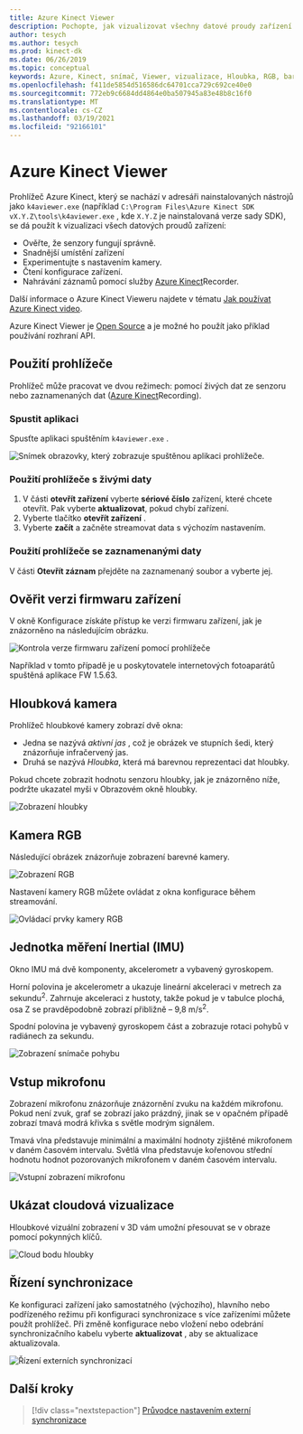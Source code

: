 ```yaml
---
title: Azure Kinect Viewer
description: Pochopte, jak vizualizovat všechny datové proudy zařízení pomocí prohlížeče Azure Kinect.
author: tesych
ms.author: tesych
ms.prod: kinect-dk
ms.date: 06/26/2019
ms.topic: conceptual
keywords: Azure, Kinect, snímač, Viewer, vizualizace, Hloubka, RGB, barva, imu, zvuk, mikrofon, Point Cloud
ms.openlocfilehash: f411de5854d516586dc64701cca729c692ce40e0
ms.sourcegitcommit: 772eb9c6684dd4864e0ba507945a83e48b8c16f0
ms.translationtype: MT
ms.contentlocale: cs-CZ
ms.lasthandoff: 03/19/2021
ms.locfileid: "92166101"
---
```

# <a name="azure-kinect-viewer"></a>Azure Kinect Viewer

Prohlížeč Azure Kinect, který se nachází v adresáři nainstalovaných nástrojů jako `k4aviewer.exe` (například `C:\Program Files\Azure Kinect SDK vX.Y.Z\tools\k4aviewer.exe` , kde `X.Y.Z` je nainstalovaná verze sady SDK), se dá použít k vizualizaci všech datových proudů zařízení:

* Ověřte, že senzory fungují správně.
* Snadnější umístění zařízení
* Experimentujte s nastavením kamery.
* Čtení konfigurace zařízení.
* Nahrávání záznamů pomocí služby [Azure Kinect](azure-kinect-recorder.md)Recorder.

Další informace o Azure Kinect Vieweru najdete v tématu [Jak používat Azure Kinect video](https://www.microsoft.com/videoplayer/embed/RE3hNwG).

Azure Kinect Viewer je [Open Source](https://github.com/microsoft/Azure-Kinect-Sensor-SDK/tree/develop/tools/k4aviewer) a je možné ho použít jako příklad používání rozhraní API.

## <a name="use-viewer"></a>Použití prohlížeče

Prohlížeč může pracovat ve dvou režimech: pomocí živých dat ze senzoru nebo zaznamenaných dat ([Azure Kinect](azure-kinect-recorder.md)Recording).

### <a name="start-application"></a>Spustit aplikaci

Spusťte aplikaci spuštěním `k4aviewer.exe` .

![Snímek obrazovky, který zobrazuje spuštěnou aplikaci prohlížeče.](./media/how-to-guides/open-viewer.png)

### <a name="use-the-viewer-with-live-data"></a>Použití prohlížeče s živými daty

1. V části **otevřít zařízení** vyberte **sériové číslo** zařízení, které chcete otevřít. Pak vyberte **aktualizovat**, pokud chybí zařízení.
2. Vyberte tlačítko **otevřít zařízení** .
3. Vyberte **začít** a začněte streamovat data s výchozím nastavením.

### <a name="use-the-viewer-with-recorded-data"></a>Použití prohlížeče se zaznamenanými daty

V části **Otevřít záznam** přejděte na zaznamenaný soubor a vyberte jej.

## <a name="check-device-firmware-version"></a>Ověřit verzi firmwaru zařízení

V okně Konfigurace získáte přístup ke verzi firmwaru zařízení, jak je znázorněno na následujícím obrázku.

![Kontrola verze firmwaru zařízení pomocí prohlížeče](./media/how-to-guides/check-firmware-update.png)

Například v tomto případě je u poskytovatele internetových fotoaparátů spuštěná aplikace FW 1.5.63.

## <a name="depth-camera"></a>Hloubková kamera

Prohlížeč hloubkové kamery zobrazí dvě okna:

* Jedna se nazývá *aktivní jas* , což je obrázek ve stupních šedi, který znázorňuje infračervený jas.
* Druhá se nazývá *Hloubka*, která má barevnou reprezentaci dat hloubky.

Pokud chcete zobrazit hodnotu senzoru hloubky, jak je znázorněno níže, podržte ukazatel myši v Obrazovém okně hloubky.

![Zobrazení hloubky](./media/how-to-guides/depth-camera.png)

## <a name="rgb-camera"></a>Kamera RGB

Následující obrázek znázorňuje zobrazení barevné kamery.

![Zobrazení RGB](./media/how-to-guides/viewer-rgb-camera.png)

Nastavení kamery RGB můžete ovládat z okna konfigurace během streamování.

![Ovládací prvky kamery RGB](./media/how-to-guides/rgb-camera-settings.png)

## <a name="inertial-measurement-unit-imu"></a>Jednotka měření Inertial (IMU)

Okno IMU má dvě komponenty, akcelerometr a vybavený gyroskopem.

Horní polovina je akcelerometr a ukazuje lineární akceleraci v metrech za sekundu<sup>2</sup>.  Zahrnuje akceleraci z hustoty, takže pokud je v tabulce plochá, osa Z se pravděpodobně zobrazí přibližně – 9,8 m/s<sup>2</sup>.

Spodní polovina je vybavený gyroskopem část a zobrazuje rotaci pohybů v radiánech za sekundu.

![Zobrazení snímače pohybu](./media/how-to-guides/viewer-mu-settings.png)

## <a name="microphone-input"></a>Vstup mikrofonu

Zobrazení mikrofonu znázorňuje znázornění zvuku na každém mikrofonu. Pokud není zvuk, graf se zobrazí jako prázdný, jinak se v opačném případě zobrazí tmavá modrá křivka s světle modrým signálem.

Tmavá vlna představuje minimální a maximální hodnoty zjištěné mikrofonem v daném časovém intervalu. Světlá vlna představuje kořenovou střední hodnotu hodnot pozorovaných mikrofonem v daném časovém intervalu.

![Vstupní zobrazení mikrofonu](./media/how-to-guides/microphone-data.png)

## <a name="point-cloud-visualization"></a>Ukázat cloudová vizualizace

Hloubkové vizuální zobrazení v 3D vám umožní přesouvat se v obraze pomocí pokynných klíčů.

![Cloud bodu hloubky](./media/how-to-guides/depth-point-cloud.png)

## <a name="synchronization-control"></a>Řízení synchronizace

Ke konfiguraci zařízení jako samostatného (výchozího), hlavního nebo podřízeného režimu při konfiguraci synchronizace s více zařízeními můžete použít prohlížeč.
Při změně konfigurace nebo vložení nebo odebrání synchronizačního kabelu vyberte **aktualizovat** , aby se aktualizace aktualizovala.

![Řízení externích synchronizací](./media/how-to-guides/sync-control.png)

## <a name="next-steps"></a>Další kroky

> [!div class="nextstepaction"]
>[Průvodce nastavením externí synchronizace](https://support.microsoft.com/help/4494429/sync-multiple-azure-kinect-dk-devices)
